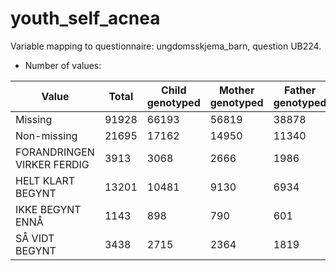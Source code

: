 # youth_self_acnea
Variable mapping to questionnaire: ungdomsskjema_barn, question UB224.
- Number of values:

| Value | Total | Child genotyped | Mother genotyped | Father genotyped |
| ----- | ----- | --------------- | ---------------- | ---------------- |
| Missing | 91928 | 66193 | 56819 | 38878 |
| Non-missing | 21695 | 17162 | 14950 | 11340 |
| FORANDRINGEN VIRKER FERDIG | 3913 | 3068 | 2666 |1986 |
| HELT KLART BEGYNT | 13201 | 10481 | 9130 |6934 |
| IKKE BEGYNT ENNÅ | 1143 | 898 | 790 |601 |
| SÅ VIDT BEGYNT | 3438 | 2715 | 2364 |1819 |



